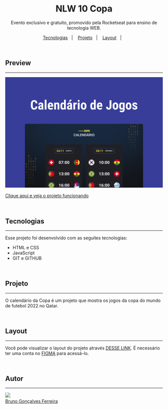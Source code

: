 <h1 align="center">NLW 10 Copa </h1>

<p align="center">Evento exclusivo e gratuito, promovido pela Rocketseat para ensino de tecnologia WEB.</p>

<p align="center">
 <a href="#tecnologias">Tecnologias</a>&nbsp;&nbsp;&nbsp;|&nbsp;&nbsp;&nbsp;
  <a href="#projeto">Projeto</a>&nbsp;&nbsp;&nbsp;|&nbsp;&nbsp;&nbsp;
  <a href="#layout">Layout</a>&nbsp;&nbsp;&nbsp;|&nbsp;&nbsp;&nbsp;
</p>

</br>

## Preview

---

<p>
  <img alt="Calendario da copa" src=".github/preview.png">    
</p>

<a href="https://brunogoncalvesferreira.github.io/world-cup-schedule/">Clique aqui e veja o projeto funcionando</a>

</br>

## Tecnologias

---

Esse projeto foi desenvolvido com as seguites tecnologias:

- HTML e CSS
- JavaScript
- GIT e GITHUB

</br>

## Projeto

---

O calendário da Copa é um projeto que mostra os jogos da copa do mundo de futebol 2022 no Qatar.

</br>

## Layout

---

Você pode visualizar o layout do projeto através [DESSE LINK](<https://www.figma.com/file/0nWaXPSVGMvXsKw5EyeYN7/Calend%C3%A1rio-de-Jogos-(Community)?node-id=0%3A1>). É necessário ter uma conta no [FIGMA](https://www.figma.com) para acessá-lo.

</br>

## Autor

---

<img src="https://github.com/brunogoncalvesferreira.png" width="20%"/>
</br>
<a href="https://www.linkedin.com/bruno-goncalves-ferreira">Bruno Gonçalves Ferreira</a>
